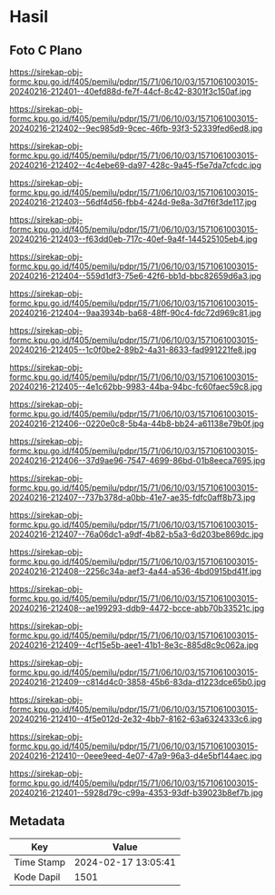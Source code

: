 # Hasil

## Foto C Plano

https://sirekap-obj-formc.kpu.go.id/f405/pemilu/pdpr/15/71/06/10/03/1571061003015-20240216-212401--40efd88d-fe7f-44cf-8c42-8301f3c150af.jpg

https://sirekap-obj-formc.kpu.go.id/f405/pemilu/pdpr/15/71/06/10/03/1571061003015-20240216-212402--9ec985d9-9cec-46fb-93f3-52339fed6ed8.jpg

https://sirekap-obj-formc.kpu.go.id/f405/pemilu/pdpr/15/71/06/10/03/1571061003015-20240216-212402--4c4ebe69-da97-428c-9a45-f5e7da7cfcdc.jpg

https://sirekap-obj-formc.kpu.go.id/f405/pemilu/pdpr/15/71/06/10/03/1571061003015-20240216-212403--56df4d56-fbb4-424d-9e8a-3d7f6f3de117.jpg

https://sirekap-obj-formc.kpu.go.id/f405/pemilu/pdpr/15/71/06/10/03/1571061003015-20240216-212403--f63dd0eb-717c-40ef-9a4f-144525105eb4.jpg

https://sirekap-obj-formc.kpu.go.id/f405/pemilu/pdpr/15/71/06/10/03/1571061003015-20240216-212404--559d1df3-75e6-42f6-bb1d-bbc82659d6a3.jpg

https://sirekap-obj-formc.kpu.go.id/f405/pemilu/pdpr/15/71/06/10/03/1571061003015-20240216-212404--9aa3934b-ba68-48ff-90c4-fdc72d969c81.jpg

https://sirekap-obj-formc.kpu.go.id/f405/pemilu/pdpr/15/71/06/10/03/1571061003015-20240216-212405--1c0f0be2-89b2-4a31-8633-fad991221fe8.jpg

https://sirekap-obj-formc.kpu.go.id/f405/pemilu/pdpr/15/71/06/10/03/1571061003015-20240216-212405--4e1c62bb-9983-44ba-94bc-fc60faec59c8.jpg

https://sirekap-obj-formc.kpu.go.id/f405/pemilu/pdpr/15/71/06/10/03/1571061003015-20240216-212406--0220e0c8-5b4a-44b8-bb24-a61138e79b0f.jpg

https://sirekap-obj-formc.kpu.go.id/f405/pemilu/pdpr/15/71/06/10/03/1571061003015-20240216-212406--37d9ae96-7547-4699-86bd-01b8eeca7695.jpg

https://sirekap-obj-formc.kpu.go.id/f405/pemilu/pdpr/15/71/06/10/03/1571061003015-20240216-212407--737b378d-a0bb-41e7-ae35-fdfc0aff8b73.jpg

https://sirekap-obj-formc.kpu.go.id/f405/pemilu/pdpr/15/71/06/10/03/1571061003015-20240216-212407--76a06dc1-a9df-4b82-b5a3-6d203be869dc.jpg

https://sirekap-obj-formc.kpu.go.id/f405/pemilu/pdpr/15/71/06/10/03/1571061003015-20240216-212408--2256c34a-aef3-4a44-a536-4bd0915bd41f.jpg

https://sirekap-obj-formc.kpu.go.id/f405/pemilu/pdpr/15/71/06/10/03/1571061003015-20240216-212408--ae199293-ddb9-4472-bcce-abb70b33521c.jpg

https://sirekap-obj-formc.kpu.go.id/f405/pemilu/pdpr/15/71/06/10/03/1571061003015-20240216-212409--4cf15e5b-aee1-41b1-8e3c-885d8c9c062a.jpg

https://sirekap-obj-formc.kpu.go.id/f405/pemilu/pdpr/15/71/06/10/03/1571061003015-20240216-212409--c814d4c0-3858-45b6-83da-d1223dce65b0.jpg

https://sirekap-obj-formc.kpu.go.id/f405/pemilu/pdpr/15/71/06/10/03/1571061003015-20240216-212410--4f5e012d-2e32-4bb7-8162-63a6324333c6.jpg

https://sirekap-obj-formc.kpu.go.id/f405/pemilu/pdpr/15/71/06/10/03/1571061003015-20240216-212410--0eee9eed-4e07-47a9-96a3-d4e5bf144aec.jpg

https://sirekap-obj-formc.kpu.go.id/f405/pemilu/pdpr/15/71/06/10/03/1571061003015-20240216-212401--5928d79c-c99a-4353-93df-b39023b8ef7b.jpg


## Metadata

| Key        | Value               |
| ---------- | ------------------- |
| Time Stamp | 2024-02-17 13:05:41 |
| Kode Dapil | 1501                |



